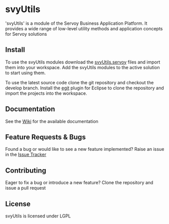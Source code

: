 svyUtils
========
'svyUtils' is a module of the Servoy Business Application Platform. It provides a wide range of low-level utility methods and application concepts for Servoy solutions

Install
-------------
To use the svyUtils modules download the [svyUtils.servoy]() files and import them into your workspace. Add the svyUtils modules to the active solution to start using them.

To use the latest source code clone the git repository and checkout the develop branch. Install the [egit](http://www.eclipse.org/egit/download/) plugin for Eclipse to clone the repository and import the projects into the workspace.


Documentation
-------------
See the [Wiki](https://github.com/Servoy/svyUtils/wiki) for the available documentation


Feature Requests & Bugs
-----------------------
Found a bug or would like to see a new feature implemented? Raise an issue in the [Issue Tracker](https://github.com/Servoy/svyUtils/issues)


Contributing
-------------
Eager to fix a bug or introduce a new feature? Clone the repository and issue a pull request


License
-------
svyUtils is licensed under LGPL
